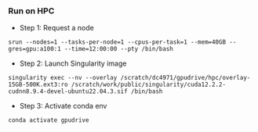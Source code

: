 ### Run on HPC


- Step 1: Request a node
```
srun --nodes=1 --tasks-per-node=1 --cpus-per-task=1 --mem=40GB --gres=gpu:a100:1 --time=12:00:00 --pty /bin/bash
```

- Step 2: Launch Singularity image

```
singularity exec --nv --overlay /scratch/dc4971/gpudrive/hpc/overlay-15GB-500K.ext3:ro /scratch/work/public/singularity/cuda12.2.2-cudnn8.9.4-devel-ubuntu22.04.3.sif /bin/bash
```

- Step 3: Activate conda env

```
conda activate gpudrive
```
